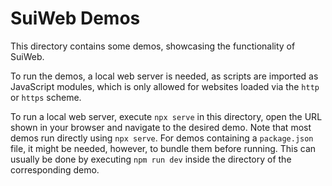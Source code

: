 # SuiWeb Demos

This directory contains some demos, showcasing the functionality of SuiWeb.

To run the demos, a local web server is needed, as scripts are imported as JavaScript modules, which is only allowed for websites loaded via the `http` or `https` scheme.

To run a local web server, execute `npx serve` in this directory, open the URL shown in your browser and navigate to the desired demo. Note that most demos run directly using `npx serve`. For demos containing a `package.json` file, it might be needed, however, to bundle them before running. This can usually be done by executing `npm run dev` inside the directory of the corresponding demo.
